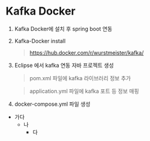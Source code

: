 # Kafka Docker

1. Kafka Docker에 설치 후 spring boot 연동 

2. Kafka-Docker install  
   > https://hub.docker.com/r/wurstmeister/kafka/ 

3. Eclipse 에서 kafka 연동 자바 프로젝트 생성
   > pom.xml 파일에 kafka 라이브러리 정보 추가 
   
   > application.yml 파일에 kafka 포트 등  정보 매핑 

4. docker-compose.yml 파일 생성

  * 가다
    + 나 
       - 다 
